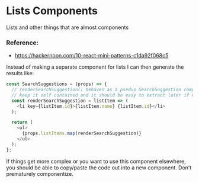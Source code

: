 # Lists Components
Lists and other things that are almost components

### Reference:
- https://hackernoon.com/10-react-mini-patterns-c1da92f068c5


Instead of making a separate component for lists I can then generate the results like:
```javascript
const SearchSuggestions = (props) => {
  // renderSearchSuggestion() behaves as a pseduo SearchSuggestion component
  // keep it self contained and it should be easy to extract later if needed
  const renderSearchSuggestion = listItem => (
    <li key={listItem.id}>{listItem.name} {listItem.id}</li>
  );

  return (
    <ul>
      {props.listItems.map(renderSearchSuggestion)}
    </ul>
  );
};
```
If things get more complex or you want to use this component elsewhere,
you should be able to copy/paste the code out into a new component.
Don’t prematurely componentize.
